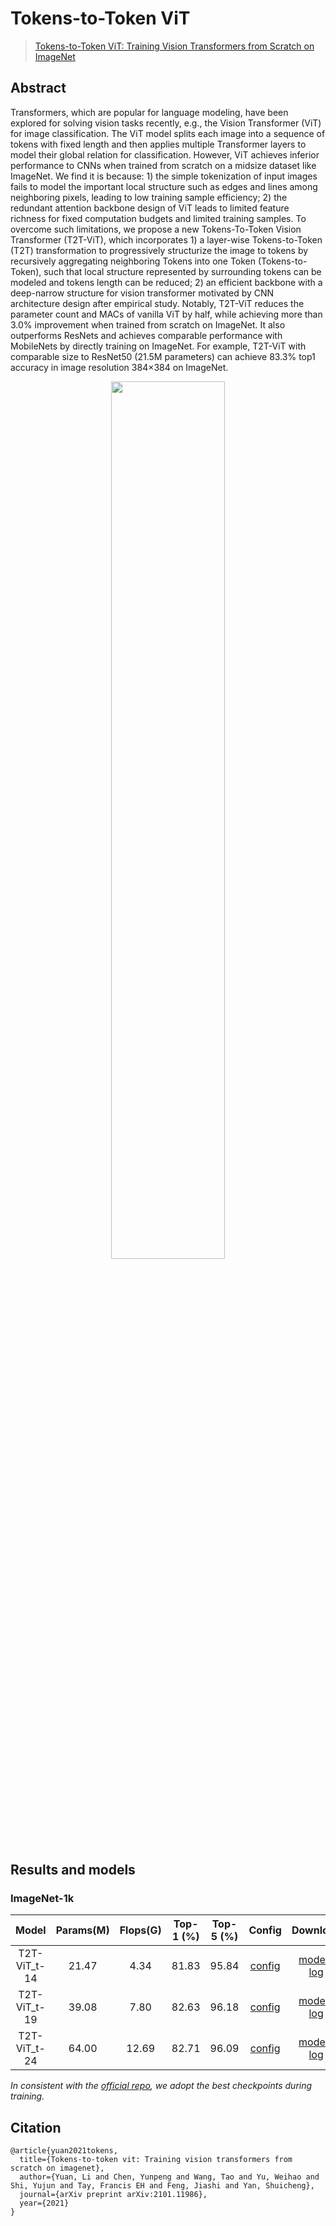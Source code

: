 # Tokens-to-Token ViT

> [Tokens-to-Token ViT: Training Vision Transformers from Scratch on ImageNet](https://arxiv.org/abs/2101.11986)

<!-- [ALGORITHM] -->

## Abstract

Transformers, which are popular for language modeling, have been explored for solving vision tasks recently, e.g., the Vision Transformer (ViT) for image classification. The ViT model splits each image into a sequence of tokens with fixed length and then applies multiple Transformer layers to model their global relation for classification. However, ViT achieves inferior performance to CNNs when trained from scratch on a midsize dataset like ImageNet. We find it is because: 1) the simple tokenization of input images fails to model the important local structure such as edges and lines among neighboring pixels, leading to low training sample efficiency; 2) the redundant attention backbone design of ViT leads to limited feature richness for fixed computation budgets and limited training samples. To overcome such limitations, we propose a new Tokens-To-Token Vision Transformer (T2T-ViT), which incorporates 1) a layer-wise Tokens-to-Token (T2T) transformation to progressively structurize the image to tokens by recursively aggregating neighboring Tokens into one Token (Tokens-to-Token), such that local structure represented by surrounding tokens can be modeled and tokens length can be reduced; 2) an efficient backbone with a deep-narrow structure for vision transformer motivated by CNN architecture design after empirical study. Notably, T2T-ViT reduces the parameter count and MACs of vanilla ViT by half, while achieving more than 3.0% improvement when trained from scratch on ImageNet. It also outperforms ResNets and achieves comparable performance with MobileNets by directly training on ImageNet. For example, T2T-ViT with comparable size to ResNet50 (21.5M parameters) can achieve 83.3% top1 accuracy in image resolution 384×384 on ImageNet.

<div align=center>
<img src="https://user-images.githubusercontent.com/26739999/142578381-e9040610-05d9-457c-8bf5-01c2fa94add2.png" width="60%"/>
</div>

## Results and models

### ImageNet-1k

|    Model     | Params(M) | Flops(G) | Top-1 (%) | Top-5 (%) |                                   Config                                    |                                    Download                                    |
| :----------: | :-------: | :------: | :-------: | :-------: | :-------------------------------------------------------------------------: | :----------------------------------------------------------------------------: |
| T2T-ViT_t-14 |   21.47   |   4.34   |   81.83   |   95.84   | [config](https://github.com/open-mmlab/mmclassification/blob/master/configs/t2t_vit/t2t-vit-t-14_8xb64_in1k.py) | [model](https://download.openmmlab.com/mmclassification/v0/t2t-vit/t2t-vit-t-14_8xb64_in1k_20211220-f7378dd5.pth)  \| [log](https://download.openmmlab.com/mmclassification/v0/t2t-vit/t2t-vit-t-14_8xb64_in1k_20211220-f7378dd5.log.json) |
| T2T-ViT_t-19 |   39.08   |   7.80   |   82.63   |   96.18   | [config](https://github.com/open-mmlab/mmclassification/blob/master/configs/t2t_vit/t2t-vit-t-19_8xb64_in1k.py) | [model](https://download.openmmlab.com/mmclassification/v0/t2t-vit/t2t-vit-t-19_8xb64_in1k_20211214-7f5e3aaf.pth)  \| [log](https://download.openmmlab.com/mmclassification/v0/t2t-vit/t2t-vit-t-19_8xb64_in1k_20211214-7f5e3aaf.log.json) |
| T2T-ViT_t-24 |   64.00   |  12.69   |   82.71   |   96.09   | [config](https://github.com/open-mmlab/mmclassification/blob/master/configs/t2t_vit/t2t-vit-t-24_8xb64_in1k.py) | [model](https://download.openmmlab.com/mmclassification/v0/t2t-vit/t2t-vit-t-24_8xb64_in1k_20211214-b2a68ae3.pth)  \| [log](https://download.openmmlab.com/mmclassification/v0/t2t-vit/t2t-vit-t-24_8xb64_in1k_20211214-b2a68ae3.log.json) |

*In consistent with the [official repo](https://github.com/yitu-opensource/T2T-ViT), we adopt the best checkpoints during training.*

## Citation

```
@article{yuan2021tokens,
  title={Tokens-to-token vit: Training vision transformers from scratch on imagenet},
  author={Yuan, Li and Chen, Yunpeng and Wang, Tao and Yu, Weihao and Shi, Yujun and Tay, Francis EH and Feng, Jiashi and Yan, Shuicheng},
  journal={arXiv preprint arXiv:2101.11986},
  year={2021}
}
```
